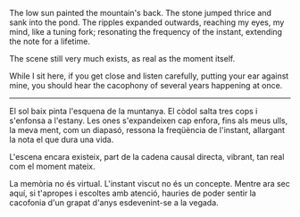 The low sun painted the mountain's back. 
The stone jumped thrice and sank into the pond. 
The ripples expanded outwards, 
reaching my eyes, my mind, like a tuning fork; 
resonating the frequency of the instant, 
extending the note for a lifetime. 
 
The scene still very much exists, 
as real as the moment itself. 
 
While I sit here, if you get close and listen carefully, 
putting your ear against mine, 
you should hear the cacophony 
    of several years happening at once. 
 
--- 
 
El sol baix pinta l'esquena de la muntanya. 
El còdol salta tres cops i s'enfonsa a l'estany. 
Les ones s'expandeixen cap enfora, 
fins als meus ulls, la meva ment, com un diapasó, 
ressona la freqüència de l'instant, 
allargant la nota el que dura una vida. 
 
L'escena encara existeix, 
part de la cadena causal directa, 
vibrant, tan real com el moment mateix. 
 
La memòria no és virtual. L'instant viscut no és un concepte. 
Mentre ara sec aquí, si t'apropes i escoltes amb atenció, 
hauries de poder sentir la cacofonia 
d'un grapat d'anys esdevenint-se a la vegada. 
 
 
 
 